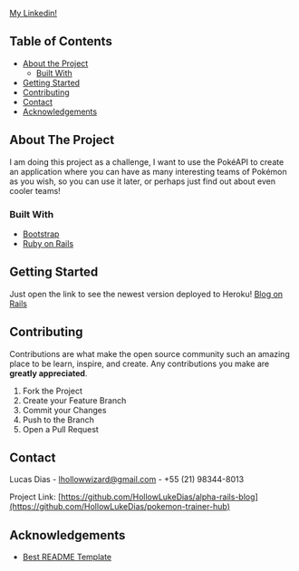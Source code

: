 [My Linkedin!](https://www.linkedin.com/in/lucasdiasufrj/)


## Table of Contents

* [About the Project](#about-the-project)
  * [Built With](#built-with)
* [Getting Started](#getting-started)
* [Contributing](#contributing)
* [Contact](#contact)
* [Acknowledgements](#acknowledgements)



## About The Project

I am doing this project as a challenge, I want to use the PokéAPI to create an application where you can have as many interesting teams of Pokémon as you wish, so you can use it later, or perhaps just find out about even cooler teams!

### Built With
* [Bootstrap](https://getbootstrap.com)
* [Ruby on Rails](https://rubyonrails.org)



## Getting Started
Just open the link to see the newest version deployed to Heroku!
[Blog on Rails](https://pokemon-trainer-hub.herokuapp.com)



## Contributing

Contributions are what make the open source community such an amazing place to be learn, inspire, and create. Any contributions you make are **greatly appreciated**.

1. Fork the Project
2. Create your Feature Branch
3. Commit your Changes
4. Push to the Branch
5. Open a Pull Request



## Contact

Lucas Dias - [lhollowwizard@gmail.com](lhollowwizard@gmail.com) - +55 (21) 98344-8013

Project Link: [https://github.com/HollowLukeDias/alpha-rails-blog](https://github.com/HollowLukeDias/pokemon-trainer-hub)




## Acknowledgements
* [Best README Template](https://github.com/othneildrew/Best-README-Template)